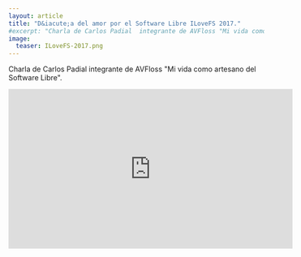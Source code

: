 ```yaml
---
layout: article
title: "D&iacute;a del amor por el Software Libre ILoveFS 2017."
#excerpt: "Charla de Carlos Padial  integrante de AVFloss "Mi vida como artesano del Software Libre".
image:
  teaser: ILoveFS-2017.png
---
```

<p>
Charla de Carlos Padial  integrante de AVFloss "Mi vida como artesano del Software Libre".
</p>

   <iframe width="560" height="315" src="https://www.youtube.com/embed/tnBmjcvhBqo?start=350" frameborder="0" allowfullscreen></iframe>
